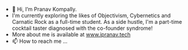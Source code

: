 - 👋 Hi, I’m Pranav Kompally.
- I'm currently exploring the likes of Objectivism, Cybernetics and Carnatic Rock as a full-time student. As a side hustle, I'm a part-time cocktail taster diagnosed with the co-founder syndrome!
- More about me is available at www.ipranav.tech
- 📫 How to reach me ...

<!---
SteveMama/SteveMama is a ✨ special ✨ repository because its `README.md` (this file) appears on your GitHub profile.
You can click the Preview link to take a look at your changes.
--->
